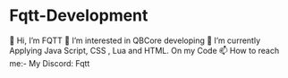 # Fqtt-Development
👋 Hi, I’m FQTT 👀 I’m interested in QBCore developing 🌱 I’m currently Applying Java Script, CSS , Lua and HTML. On my Code 📫 How to reach me:- My Discord: Fqtt

